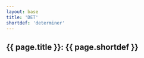 ```yaml
---
layout: base
title: 'DET'
shortdef: 'determiner'
---
```


## {{ page.title }}: {{ page.shortdef }}

